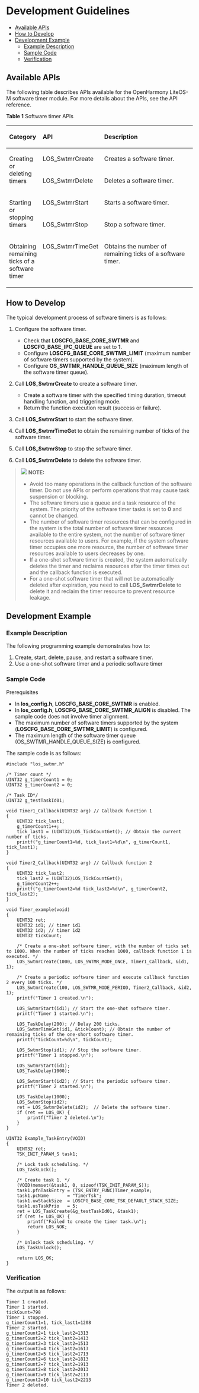 # Development Guidelines<a name="EN-US_TOPIC_0000001078718194"></a>

-   [Available APIs](#section158501652121514)
-   [How to Develop](#section783435801510)
-   [Development Example](#section460018317164)
    -   [Example Description](#section3741753191918)
    -   [Sample Code](#section20760101182016)
    -   [Verification](#section11244112818172)


## Available APIs<a name="section158501652121514"></a>

The following table describes APIs available for the OpenHarmony LiteOS-M software timer module. For more details about the APIs, see the API reference.

**Table  1**  Software timer APIs

<a name="table14277123518139"></a>
<table><thead align="left"><tr id="row152771935131315"><th class="cellrowborder" valign="top" width="17.77177717771777%" id="mcps1.2.4.1.1"><p id="p1127733591316"><a name="p1127733591316"></a><a name="p1127733591316"></a>Category</p>
</th>
<th class="cellrowborder" valign="top" width="23.782378237823785%" id="mcps1.2.4.1.2"><p id="p22771357138"><a name="p22771357138"></a><a name="p22771357138"></a>API</p>
</th>
<th class="cellrowborder" valign="top" width="58.44584458445845%" id="mcps1.2.4.1.3"><p id="p327714358130"><a name="p327714358130"></a><a name="p327714358130"></a>Description</p>
</th>
</tr>
</thead>
<tbody><tr id="row159539510586"><td class="cellrowborder" rowspan="2" valign="top" width="17.77177717771777%" headers="mcps1.2.4.1.1 "><p id="p1194410585810"><a name="p1194410585810"></a><a name="p1194410585810"></a>Creating or deleting timers</p>
</td>
<td class="cellrowborder" valign="top" width="23.782378237823785%" headers="mcps1.2.4.1.2 "><p id="p10944105115814"><a name="p10944105115814"></a><a name="p10944105115814"></a>LOS_SwtmrCreate</p>
</td>
<td class="cellrowborder" valign="top" width="58.44584458445845%" headers="mcps1.2.4.1.3 "><p id="p9944105175818"><a name="p9944105175818"></a><a name="p9944105175818"></a>Creates a software timer.</p>
</td>
</tr>
<tr id="row17953454580"><td class="cellrowborder" valign="top" headers="mcps1.2.4.1.1 "><p id="p094419505814"><a name="p094419505814"></a><a name="p094419505814"></a>LOS_SwtmrDelete</p>
</td>
<td class="cellrowborder" valign="top" headers="mcps1.2.4.1.2 "><p id="p39445585817"><a name="p39445585817"></a><a name="p39445585817"></a>Deletes a software timer.</p>
</td>
</tr>
<tr id="row79531357589"><td class="cellrowborder" rowspan="2" valign="top" width="17.77177717771777%" headers="mcps1.2.4.1.1 "><p id="p139443595820"><a name="p139443595820"></a><a name="p139443595820"></a>Starting or stopping timers</p>
</td>
<td class="cellrowborder" valign="top" width="23.782378237823785%" headers="mcps1.2.4.1.2 "><p id="p1894435175815"><a name="p1894435175815"></a><a name="p1894435175815"></a>LOS_SwtmrStart</p>
</td>
<td class="cellrowborder" valign="top" width="58.44584458445845%" headers="mcps1.2.4.1.3 "><p id="p1194415518581"><a name="p1194415518581"></a><a name="p1194415518581"></a>Starts a software timer.</p>
</td>
</tr>
<tr id="row1095320545814"><td class="cellrowborder" valign="top" headers="mcps1.2.4.1.1 "><p id="p20944355589"><a name="p20944355589"></a><a name="p20944355589"></a>LOS_SwtmrStop</p>
</td>
<td class="cellrowborder" valign="top" headers="mcps1.2.4.1.2 "><p id="p169441515816"><a name="p169441515816"></a><a name="p169441515816"></a>Stop a software timer.</p>
</td>
</tr>
<tr id="row119525513581"><td class="cellrowborder" valign="top" width="17.77177717771777%" headers="mcps1.2.4.1.1 "><p id="p109442053586"><a name="p109442053586"></a><a name="p109442053586"></a>Obtaining remaining ticks of a software timer</p>
</td>
<td class="cellrowborder" valign="top" width="23.782378237823785%" headers="mcps1.2.4.1.2 "><p id="p9944354585"><a name="p9944354585"></a><a name="p9944354585"></a>LOS_SwtmrTimeGet</p>
</td>
<td class="cellrowborder" valign="top" width="58.44584458445845%" headers="mcps1.2.4.1.3 "><p id="p39441257586"><a name="p39441257586"></a><a name="p39441257586"></a>Obtains the number of remaining ticks of a software timer.</p>
</td>
</tr>
</tbody>
</table>

## How to Develop<a name="section783435801510"></a>

The typical development process of software timers is as follows:

1.  Configure the software timer.
    -   Check that  **LOSCFG\_BASE\_CORE\_SWTMR**  and  **LOSCFG\_BASE\_IPC\_QUEUE**  are set to  **1**.
    -   Configure  **LOSCFG\_BASE\_CORE\_SWTMR\_LIMIT**  \(maximum number of software timers supported by the system\).
    -   Configure  **OS\_SWTMR\_HANDLE\_QUEUE\_SIZE**  \(maximum length of the software timer queue\).

2.  Call  **LOS\_SwtmrCreate**  to create a software timer.
    -   Create a software timer with the specified timing duration, timeout handling function, and triggering mode.
    -   Return the function execution result \(success or failure\).

3.  Call  **LOS\_SwtmrStart**  to start the software timer.
4.  Call  **LOS\_SwtmrTimeGet**  to obtain the remaining number of ticks of the software timer.
5.  Call  **LOS\_SwtmrStop**  to stop the software timer.
6.  Call  **LOS\_SwtmrDelete**  to delete the software timer.

>![](../public_sys-resources/icon-note.gif) **NOTE:** 
>-   Avoid too many operations in the callback function of the software timer. Do not use APIs or perform operations that may cause task suspension or blocking.
>-   The software timers use a queue and a task resource of the system. The priority of the software timer tasks is set to  **0**  and cannot be changed.
>-   The number of software timer resources that can be configured in the system is the total number of software timer resources available to the entire system, not the number of software timer resources available to users. For example, if the system software timer occupies one more resource, the number of software timer resources available to users decreases by one.
>-   If a one-shot software timer is created, the system automatically deletes the timer and reclaims resources after the timer times out and the callback function is executed.
>-   For a one-shot software timer that will not be automatically deleted after expiration, you need to call  **LOS\_SwtmrDelete**  to delete it and reclaim the timer resource to prevent resource leakage.

## Development Example<a name="section460018317164"></a>

### Example Description<a name="section3741753191918"></a>

The following programming example demonstrates how to:

1.  Create, start, delete, pause, and restart a software timer.
2.  Use a one-shot software timer and a periodic software timer

### Sample Code<a name="section20760101182016"></a>

Prerequisites

-   In  **los\_config.h**,  **LOSCFG\_BASE\_CORE\_SWTMR**  is enabled.
-   In  **los\_config.h**,  **LOSCFG\_BASE\_CORE\_SWTMR\_ALIGN**  is disabled. The sample code does not involve timer alignment.
-   The maximum number of software timers supported by the system \(**LOSCFG\_BASE\_CORE\_SWTMR\_LIMIT**\) is configured.
-   The maximum length of the software timer queue \(OS\_SWTMR\_HANDLE\_QUEUE\_SIZE\) is configured.

The sample code is as follows:

```
#include "los_swtmr.h"

/* Timer count */
UINT32 g_timerCount1 = 0;   
UINT32 g_timerCount2 = 0;

/* Task ID*/
UINT32 g_testTaskId01;

void Timer1_Callback(UINT32 arg) // Callback function 1
{
    UINT32 tick_last1;
    g_timerCount1++;
    tick_last1 = (UINT32)LOS_TickCountGet(); // Obtain the current number of ticks.
    printf("g_timerCount1=%d, tick_last1=%d\n", g_timerCount1, tick_last1);
}  

void Timer2_Callback(UINT32 arg) // Callback function 2
{
    UINT32 tick_last2;
    tick_last2 = (UINT32)LOS_TickCountGet();
    g_timerCount2++;
    printf("g_timerCount2=%d tick_last2=%d\n", g_timerCount2, tick_last2);
}  

void Timer_example(void)  
{
    UINT32 ret;
    UINT32 id1; // timer id1
    UINT32 id2; // timer id2
    UINT32 tickCount;

    /* Create a one-shot software timer, with the number of ticks set to 1000. When the number of ticks reaches 1000, callback function 1 is executed. */
    LOS_SwtmrCreate(1000, LOS_SWTMR_MODE_ONCE, Timer1_Callback, &id1, 1);

    /* Create a periodic software timer and execute callback function 2 every 100 ticks. */
    LOS_SwtmrCreate(100, LOS_SWTMR_MODE_PERIOD, Timer2_Callback, &id2, 1);
    printf("Timer 1 created.\n");

    LOS_SwtmrStart(id1); // Start the one-shot software timer.
    printf("Timer 1 started.\n");

    LOS_TaskDelay(200); // Delay 200 ticks.
    LOS_SwtmrTimeGet(id1, &tickCount); // Obtain the number of remaining ticks of the one-short software timer.
    printf("tickCount=%d\n", tickCount);

    LOS_SwtmrStop(id1); // Stop the software timer.
    printf("Timer 1 stopped.\n");

    LOS_SwtmrStart(id1);
    LOS_TaskDelay(1000);

    LOS_SwtmrStart(id2); // Start the periodic software timer.
    printf("Timer 2 started.\n");

    LOS_TaskDelay(1000);
    LOS_SwtmrStop(id2);
    ret = LOS_SwtmrDelete(id2);  // Delete the software timer.
    if (ret == LOS_OK) {
        printf("Timer 2 deleted.\n");
    }
}

UINT32 Example_TaskEntry(VOID)
{
    UINT32 ret;
    TSK_INIT_PARAM_S task1;

    /* Lock task scheduling. */
    LOS_TaskLock();

    /* Create task 1. */
    (VOID)memset(&task1, 0, sizeof(TSK_INIT_PARAM_S));
    task1.pfnTaskEntry = (TSK_ENTRY_FUNC)Timer_example;
    task1.pcName       = "TimerTsk";
    task1.uwStackSize  = LOSCFG_BASE_CORE_TSK_DEFAULT_STACK_SIZE;
    task1.usTaskPrio   = 5;
    ret = LOS_TaskCreate(&g_testTaskId01, &task1);
    if (ret != LOS_OK) {
        printf("Failed to create the timer task.\n");
        return LOS_NOK;
    }

    /* Unlock task scheduling. */
    LOS_TaskUnlock();

    return LOS_OK;
}
```

### Verification<a name="section11244112818172"></a>

The output is as follows:

```
Timer 1 created.
Timer 1 started.
tickCount=798
Timer 1 stopped.
g_timerCount1=1, tick_last1=1208
Timer 2 started.
g_timerCount2=1 tick_last2=1313
g_timerCount2=2 tick_last2=1413
g_timerCount2=3 tick_last2=1513
g_timerCount2=4 tick_last2=1613
g_timerCount2=5 tick_last2=1713
g_timerCount2=6 tick_last2=1813
g_timerCount2=7 tick_last2=1913
g_timerCount2=8 tick_last2=2013
g_timerCount2=9 tick_last2=2113
g_timerCount2=10 tick_last2=2213
Timer 2 deleted.
```

